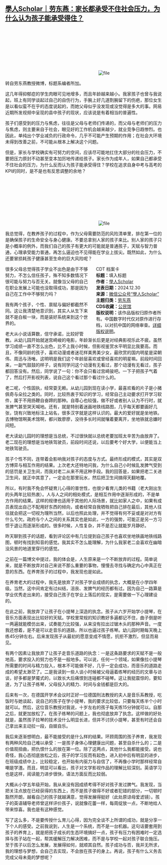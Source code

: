 <!--1735549046000-->
[學人Scholar｜劳东燕：家长都承受不住社会压力，为什么认为孩子能承受得住？](https://chinadigitaltimes.net/chinese/714498.html)
------

<p><img decoding="async" src="data:image/svg+xml,%3Csvg%20xmlns='http://www.w3.org/2000/svg'%20viewBox='0%200%200%200'%3E%3C/svg%3E" alt="file" data-lazy-src="https://chinadigitaltimes.net/chinese/files/2024/12/image-1735559868913.png"><noscript><img decoding="async" src="https://chinadigitaltimes.net/chinese/files/2024/12/image-1735559868913.png" alt="file"></noscript></p><p>转自劳东燕教授微博，标题系编者所加。</p><p>这几年得抑郁症的学生肉眼可见地增多，而且年龄越来越小。我家孩子也曾与我说起，班上有同学谈起过自己的自伤行为，手腕上好几道割腕留下的伤疤，那位女生是以看似蛮不在乎的态度说起的，而她父母似乎没发现或没觉得是多大的事。网易近期所发视频中呈现的县中孩子的现状，应该说是有着相当的普遍性。</p><p>孩子们感受到的压力与焦虑，往往是父母与老师们传递的，而父母与老师们的压力与焦虑，则主要来自于社会，眼见好的工作机会越来越少，就业竞争日趋惨烈。也因此，单纯出个学业减负的行政命令，几乎不可能产生预期的作用；在社会大环境未得到改善之前，不可能从根本上解决这个问题。</p><p>但是，家长与学校确实有可努力的空间，应该尽可能地扛住大部分的社会压力，不要把压力原封不动甚至变本加厉地传递给孩子。家长作为成年人，如果自己都承受不住社会的压力，为什么反而认为孩子能承受得住？学校在追求自身中考与高考的KPI的同时，是不是也有反思调整的余地？</p><p><img decoding="async" src="data:image/svg+xml,%3Csvg%20xmlns='http://www.w3.org/2000/svg'%20viewBox='0%200%200%200'%3E%3C/svg%3E" alt="file" data-lazy-src="https://chinadigitaltimes.net/chinese/files/2024/12/image-1735559899050.png"><noscript><img decoding="async" src="https://chinadigitaltimes.net/chinese/files/2024/12/image-1735559899050.png" alt="file"></noscript></p><p>我总觉得，在教养孩子的过程中，作为父母需要防范的风险清单里，排在第一位的是确保孩子的生命安全与身心健康。不要总拿别人家的孩子来比。别人家的孩子只是小概率的例外，而我们自己的孩子有更大的可能就是普通孩子，天赋与智力普通，心理承受能力普通，再怎么逼迫也不见得能在学业上拔尖。既然如此，为什么还要冒损耗孩子健康甚至生命的巨大风险呢？</p><div style="width:42%;float:right;padding-left:20px;"><div class="su-spoiler su-spoiler-style-fancy su-spoiler-icon-chevron-circle" data-scroll-offset="0" data-anchor-in-url="no"><div class="su-spoiler-title" tabindex="0" role="button"><span class="su-spoiler-icon"></span>CDT 档案卡</div><div class="su-spoiler-content su-u-clearfix su-u-trim"><strong>标题：</strong>填入标题<br><strong>作者：</strong><a href="https://chinadigitaltimes.net/space/學人Scholar" target="_blank">學人Scholar</a><br><strong>发表日期：</strong>2024.12.30<br><strong>来源：</strong><a href="https://web.archive.org/web/*/https://mp.weixin.qq.com/s/4eChmdt77_TjB92EUKNHtA" target="_blank">微信公众号“學人Scholar”</a><br><strong>主题归类：</strong><a href="https://chinadigitaltimes.net/space/劳东燕" target="_blank">劳东燕</a><br><strong>CDS收藏：</strong><a href="https://chinadigitaltimes.net/space/%E5%85%AC%E6%B0%91%E9%A6%86" target="_blank" rel="noopener">公民馆</a><br><strong>版权说明：</strong>该作品版权归原作者所有。中国数字时代仅对原作进行存档，以对抗中国的网络审查。<a href="https://chinadigitaltimes.net/chinese/copyright">详细版权说明</a>。</div></div></div><p>很多父母总觉得孩子学业不出色是由于不够努力，不怎么信任孩子，殊不知多数情况下很可能与努力与否无关。就像当父母的自己在职业发展上可能也没取得成功，那是因为自己在工作中不够努力吗？</p><p>我有两个孩子，个性、禀赋与偏好都截然不同。这让我清楚地意识到，其实人从生下来就不是白板一块，而是装好系统来到这个世界的。</p><p>老大从小说话算数，信守承诺，比较好管教。从幼儿园开始就迷宫崎峻的电影，年龄渐长后更是对经典影视乐此不疲。虽然学习成绩一直不怎么出色，比不上我小时候，但影视鉴赏水平明显比我要高。而且，不像同龄的孩子，喜欢动漫或者迷花样美男美少女，最欣赏的国内明星是梁朝伟、周迅与汤唯。这明明是我们这个年龄层喜欢或曾经喜欢的明星嘛。前段时间回来，一副气鼓鼓的样子，说有同学问这个动漫有无看过，那个动漫有无看过，孩子都回答没有。然后，同学说了一句：你不会只看过宫崎骏吧。一下子把孩子气着了，然后打开影视列表，说自己这个看过那个看过什么的。</p><p>老二呢，个性固执，经常耍无赖。从幼儿园到现在读小学，最喜欢看的片子是小猪佩奇与朵拉之类的。同时，比较热衷于知识的学习，经常自己主动要求打开学习软件，属于不用扬鞭自奋蹄的那种。自尊心也较强，做不好或者别人认为不行时，就发脾气甚至哭天喊地。还有，就是特别着迷画地铁线路图，几乎每天都要画好几张，饶有兴致地标注上站名，很多汉字就是这样认识的。最大的爱好就是坐地铁。去博物馆啊美术馆啊，都兴致廖廖，没待多长时间就嚷着要离开，坐地铁就总嫌时间短。</p><p>老大读幼儿园时的理想是当总统，不过很快就以总统老要加班太辛苦为由放弃了。老二现在的理想是当地铁驾驶员，前段时间还说，以后要考个好大学，以便能当上地铁驾驶员。</p><p>孩子个性不同，连带着会影响我对孩子的态度与方式。最终形成的模式，其实是双方博弈与相互作用的结果。上次老大还特地问我，为什么自己小时候乱发脾气受到的惩罚是关卫生间，而我对老二从来不用这种手段。我的回答是，如果把老二关进卫生间，就正中其意了，一定会在那里玩水，然后把卫生间搞得天翻地覆。</p><p>所以，有时我不免会怀疑育儿心得的普世性，也很少看育儿类的书籍（老大刚出生的头两年比较热衷）。人与人之间的相处模式，是相互作用中逐渐形成的，不是单方作用的结果。这样的规律也适用于其他的人际场景，就比如家人之中，如果有成员表现出自己不配用好东西的倾向，或者经常自我牺牲把自己排在最后，其他人往往就会把这一切视为理所当然，以后也照此处理，并不觉得有何不妥或是对对方有什么亏欠。政府与个人之间的关系其实也是如此，一方的强势，可能正是另一方习惯于退让而逐渐形成的。很多时候，人性复杂，并不是忍让就能岁月静好。</p><p>昨天聊到孩子的话题，看到评论区中有几位提到自己孩子也喜欢坐地铁画地铁线路图，顿时有找到知音的感觉。我其实不怎么能理解，为什么我家老二会喜欢在幽暗没风景的地道里穿行的感觉。</p><p>之前在一篇博文中提过，我的体会是，人生原来是一个不断放弃的过程。简单说来，就是不断放弃对自己来说不那么重要的事物，慢慢去寻找与确定内心中真正在意的东西。在养育孩子的过程中，我发现也是如此。</p><p>在养育老大的过程中，我先是放弃了对孩子学业成绩的执念，大概是在小学四年级。当然，这中间肯定有过纠结，沮丧、发脾气的经历都有过。因为自己一路算是学业优秀走出来的，接受自己孩子在学业上落后的现实，是需要做一下心理建设的。</p><p>在此之前，我放弃了让孩子在小提琴上深造的执念。孩子从六岁开始学小提琴，在音乐方面表现出比较好的天赋。学校里常规的知识教好多遍都记不住，曲子倒是听一两遍就能模仿出来，试奏能力比较强，从来没有拉出过锯木头的那种声音。一度我还想着，是不是可以走音乐的道路，所以也逼过孩子练琴。幼儿园时期每天晚上练45分钟左右。后来发现孩子从最初的愿意变成不情愿，抗拒不激烈，但显而易见。</p><p>有两个因素让我放弃了让孩子走音乐道路的执念：一是这条路要求的天赋不是一般地高，要求投入的努力也不是一般地多。可以说，任何一个领域，如果像拉小提琴所需要的时间与精力投入，根本不可能做不好，几乎一定会成功，而音乐的道路走成的希望太渺茫了。二是我读到一些人谈小时候被父母逼着练琴的经历的文章与访谈，好多都是梦魇式的，以致长大后痛恨到连碰都不碰琴。这让我挺震惊的，要知道，为了让孩子练琴，父母投入的精力、时间与金钱都是巨大的。</p><p>后来有一次，在德国开学术会议时正好一位德国刑法教授的夫人是音乐系教授，吃饭时与她谈起，说自己的孩子在学小提琴，我的要求比较低，只要每天练半个小时就可以。然后，这位音乐教授对我说，十岁左右的孩子每天练15分钟就可以。自那之后，就更加放松了。在孩子练琴的问题上，我也彻底放弃了执念。这样做的好处就是，虽然孩子拉琴的技术没什么明显长进，但并不讨厌小提琴，甚至有时还会自己拿出来主动拉一段，自娱自乐。</p><p>我后来逐渐想明白，最不能接受的是什么样的结果。环顾周围的孩子养育，我发现有两种风险自己难以承受：一是孩子身体心理健康出问题，甚至自杀什么的；二是价值观扭曲，把仇恨什么的放在第一位。除了这两点，其他什么我都能接受。说也奇怪，我心态彻底放松之后，孩子的学习反而有起色，进入初中后有明显的进步，在班级成绩中上，比较稳定，也开始有内驱力与自信了，不再像小学时那样经常自嘲是学渣。而且，明显可以看出，孩子对文学影视作品的理解比较深刻。英语学习也是这样，阅读能力进步很快，语法方面反而比较弱。</p><p>大概从小学五年级开始，我从来没有因成绩考得不好对孩子发过脾气。我发现，当把关注点放在已经获得的东西上，而不是孩子做得不好或者犯错的部分，一切顿时豁然开朗，越看自己的孩子就越满意，觉得发展得挺好（此处原谅母爱滤镜）。孩子的英语辅导老师曾这样评价孩子，说就像花蕾一样，每周绽放一点，不断地给人带来惊喜。我也是有这种感觉。</p><p>写了这么多，不是要传授什么育儿心得，因为完全谈不上所谓的成功，就是分享一下个人的感受。之前我说到，人生是一个系统，而不是一台机器。这句话要套用到孩子的养育上，就是把孩子成长的生态环境搞好一点，孩子有压力有困难时一定选择与孩子站在一起，帮其缓解压力解决困难，而不是与学校一起对孩子联合施压。至于孩子以后怎么发展，发展得如何，就顺其自然。孩子成功与否，我并无所求，我的理想与梦想，会自己去实现，不会放在孩子的身上。再说，孩子有什么义务去完成父母未竟的梦想呢？</p><div class="addtoany_share_save_container addtoany_content addtoany_content_bottom"><div class="a2a_kit a2a_kit_size_32 addtoany_list" data-a2a-url="https://chinadigitaltimes.net/chinese/714498.html" data-a2a-title="學人Scholar｜劳东燕：家长都承受不住社会压力，为什么认为孩子能承受得住？"><a class="a2a_button_facebook" href="https://www.addtoany.com/add_to/facebook?linkurl=https%3A%2F%2Fchinadigitaltimes.net%2Fchinese%2F714498.html&amp;linkname=%E5%AD%B8%E4%BA%BAScholar%EF%BD%9C%E5%8A%B3%E4%B8%9C%E7%87%95%EF%BC%9A%E5%AE%B6%E9%95%BF%E9%83%BD%E6%89%BF%E5%8F%97%E4%B8%8D%E4%BD%8F%E7%A4%BE%E4%BC%9A%E5%8E%8B%E5%8A%9B%EF%BC%8C%E4%B8%BA%E4%BB%80%E4%B9%88%E8%AE%A4%E4%B8%BA%E5%AD%A9%E5%AD%90%E8%83%BD%E6%89%BF%E5%8F%97%E5%BE%97%E4%BD%8F%EF%BC%9F" title="Facebook" rel="nofollow noopener" target="_blank"></a><a class="a2a_button_twitter" href="https://www.addtoany.com/add_to/twitter?linkurl=https%3A%2F%2Fchinadigitaltimes.net%2Fchinese%2F714498.html&amp;linkname=%E5%AD%B8%E4%BA%BAScholar%EF%BD%9C%E5%8A%B3%E4%B8%9C%E7%87%95%EF%BC%9A%E5%AE%B6%E9%95%BF%E9%83%BD%E6%89%BF%E5%8F%97%E4%B8%8D%E4%BD%8F%E7%A4%BE%E4%BC%9A%E5%8E%8B%E5%8A%9B%EF%BC%8C%E4%B8%BA%E4%BB%80%E4%B9%88%E8%AE%A4%E4%B8%BA%E5%AD%A9%E5%AD%90%E8%83%BD%E6%89%BF%E5%8F%97%E5%BE%97%E4%BD%8F%EF%BC%9F" title="Twitter" rel="nofollow noopener" target="_blank"></a><a class="a2a_button_telegram" href="https://www.addtoany.com/add_to/telegram?linkurl=https%3A%2F%2Fchinadigitaltimes.net%2Fchinese%2F714498.html&amp;linkname=%E5%AD%B8%E4%BA%BAScholar%EF%BD%9C%E5%8A%B3%E4%B8%9C%E7%87%95%EF%BC%9A%E5%AE%B6%E9%95%BF%E9%83%BD%E6%89%BF%E5%8F%97%E4%B8%8D%E4%BD%8F%E7%A4%BE%E4%BC%9A%E5%8E%8B%E5%8A%9B%EF%BC%8C%E4%B8%BA%E4%BB%80%E4%B9%88%E8%AE%A4%E4%B8%BA%E5%AD%A9%E5%AD%90%E8%83%BD%E6%89%BF%E5%8F%97%E5%BE%97%E4%BD%8F%EF%BC%9F" title="Telegram" rel="nofollow noopener" target="_blank"></a><a class="a2a_button_reddit" href="https://www.addtoany.com/add_to/reddit?linkurl=https%3A%2F%2Fchinadigitaltimes.net%2Fchinese%2F714498.html&amp;linkname=%E5%AD%B8%E4%BA%BAScholar%EF%BD%9C%E5%8A%B3%E4%B8%9C%E7%87%95%EF%BC%9A%E5%AE%B6%E9%95%BF%E9%83%BD%E6%89%BF%E5%8F%97%E4%B8%8D%E4%BD%8F%E7%A4%BE%E4%BC%9A%E5%8E%8B%E5%8A%9B%EF%BC%8C%E4%B8%BA%E4%BB%80%E4%B9%88%E8%AE%A4%E4%B8%BA%E5%AD%A9%E5%AD%90%E8%83%BD%E6%89%BF%E5%8F%97%E5%BE%97%E4%BD%8F%EF%BC%9F" title="Reddit" rel="nofollow noopener" target="_blank"></a><a class="a2a_button_whatsapp" href="https://www.addtoany.com/add_to/whatsapp?linkurl=https%3A%2F%2Fchinadigitaltimes.net%2Fchinese%2F714498.html&amp;linkname=%E5%AD%B8%E4%BA%BAScholar%EF%BD%9C%E5%8A%B3%E4%B8%9C%E7%87%95%EF%BC%9A%E5%AE%B6%E9%95%BF%E9%83%BD%E6%89%BF%E5%8F%97%E4%B8%8D%E4%BD%8F%E7%A4%BE%E4%BC%9A%E5%8E%8B%E5%8A%9B%EF%BC%8C%E4%B8%BA%E4%BB%80%E4%B9%88%E8%AE%A4%E4%B8%BA%E5%AD%A9%E5%AD%90%E8%83%BD%E6%89%BF%E5%8F%97%E5%BE%97%E4%BD%8F%EF%BC%9F" title="WhatsApp" rel="nofollow noopener" target="_blank"></a><a class="a2a_button_email" href="https://www.addtoany.com/add_to/email?linkurl=https%3A%2F%2Fchinadigitaltimes.net%2Fchinese%2F714498.html&amp;linkname=%E5%AD%B8%E4%BA%BAScholar%EF%BD%9C%E5%8A%B3%E4%B8%9C%E7%87%95%EF%BC%9A%E5%AE%B6%E9%95%BF%E9%83%BD%E6%89%BF%E5%8F%97%E4%B8%8D%E4%BD%8F%E7%A4%BE%E4%BC%9A%E5%8E%8B%E5%8A%9B%EF%BC%8C%E4%B8%BA%E4%BB%80%E4%B9%88%E8%AE%A4%E4%B8%BA%E5%AD%A9%E5%AD%90%E8%83%BD%E6%89%BF%E5%8F%97%E5%BE%97%E4%BD%8F%EF%BC%9F" title="Email" rel="nofollow noopener" target="_blank"></a><a class="a2a_button_copy_link" href="https://www.addtoany.com/add_to/copy_link?linkurl=https%3A%2F%2Fchinadigitaltimes.net%2Fchinese%2F714498.html&amp;linkname=%E5%AD%B8%E4%BA%BAScholar%EF%BD%9C%E5%8A%B3%E4%B8%9C%E7%87%95%EF%BC%9A%E5%AE%B6%E9%95%BF%E9%83%BD%E6%89%BF%E5%8F%97%E4%B8%8D%E4%BD%8F%E7%A4%BE%E4%BC%9A%E5%8E%8B%E5%8A%9B%EF%BC%8C%E4%B8%BA%E4%BB%80%E4%B9%88%E8%AE%A4%E4%B8%BA%E5%AD%A9%E5%AD%90%E8%83%BD%E6%89%BF%E5%8F%97%E5%BE%97%E4%BD%8F%EF%BC%9F" title="Copy Link" rel="nofollow noopener" target="_blank"></a><a class="a2a_dd addtoany_share_save addtoany_share" href="https://www.addtoany.com/share"></a></div></div>
